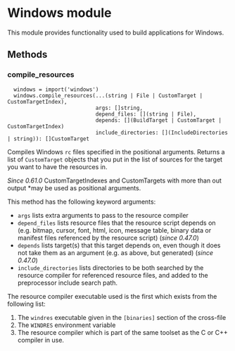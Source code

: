 # Windows module

This module provides functionality used to build applications for
Windows.

## Methods

### compile_resources

```
  windows = import('windows')
  windows.compile_resources(...(string | File | CustomTarget | CustomTargetIndex),
                            args: []string,
                            depend_files: [](string | File),
                            depends: [](BuildTarget | CustomTarget | CustomTargetIndex)
                            include_directories: [](IncludeDirectories | string)): []CustomTarget
```

Compiles Windows `rc` files specified in the positional arguments.
Returns a list of `CustomTarget` objects that you put in the list of sources for
the target you want to have the resources in.

*Since 0.61.0* CustomTargetIndexes and CustomTargets with more than out output
*may be used as positional arguments.

This method has the following keyword arguments:

- `args` lists extra arguments to pass to the resource compiler
- `depend_files` lists resource files that the resource script depends on
  (e.g. bitmap, cursor, font, html, icon, message table, binary data or manifest
  files referenced by the resource script) (*since 0.47.0*)
- `depends` lists target(s) that this target depends on, even though it does not
  take them as an argument (e.g. as above, but generated) (*since 0.47.0*)
- `include_directories` lists directories to be both searched by the resource
  compiler for referenced resource files, and added to the preprocessor include
  search path.

The resource compiler executable used is the first which exists from the
following list:

1. The `windres` executable given in the `[binaries]` section of the cross-file
2. The `WINDRES` environment variable
3. The resource compiler which is part of the same toolset as the C or C++ compiler in use.
